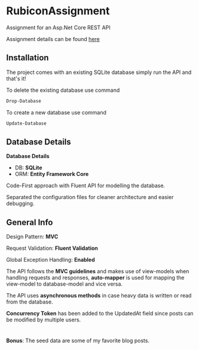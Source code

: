 # RubiconAssignment

Assignment for an Asp.Net Core REST API

Assignment details can be found [here](https://docs.google.com/document/d/1ainQIDk264nGpBuTzDXpqfEbvhnvdGRE4dQagoGt_IE/edit)


## Installation

The project comes with an existing SQLite database simply run the API and that's it!

To delete the existing database use command

```bash
Drop-Database
```
To create a new database use command

```bash
Update-Database
```

## Database Details

**Database Details**
- DB: **SQLite**
- ORM: **Entity Framework Core**

Code-First approach with Fluent API for modelling the database. 

Separated the configuration files for cleaner architecture and easier debugging.

## General Info

Design Pattern: **MVC**

Request Validation: **Fluent Validation**

Global Exception Handling: **Enabled**

The API follows the **MVC guidelines** and makes use of view-models when handling requests and responses, **auto-mapper** is used for mapping the view-model to database-model and vice versa. 

The API uses **asynchronous methods** in case heavy data is written or read from the database.


**Concurrency Token** has been added to the UpdatedAt field since posts can be modified by multiple users.
#
**Bonus**: The seed data are some of my favorite blog posts.
